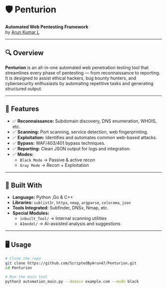 # 🛡️ Penturion

**Automated Web Pentesting Framework**  
by [Arun Kumar L](https://github.com/ScriptedByArun47)

---

## 🔍 Overview

**Penturion** is an all-in-one automated web penetration testing tool that streamlines every phase of pentesting — from reconnaissance to reporting. It is designed to assist ethical hackers, bug bounty hunters, and cybersecurity enthusiasts by automating repetitive tasks and generating structured output.

---

## 🚀 Features

- ✅ **Reconnaissance:** Subdomain discovery, DNS enumeration, WHOIS, etc.
- ✅ **Scanning:** Port scanning, service detection, web fingerprinting.
- ✅ **Exploitation:** Identifies and automates common web-based attacks.
- ✅ **Bypass:** WAF/403/401 bypass techniques.
- ✅ **Reporting:** Clean JSON output for logs and integration.
- ✅ **Modes:**  
  - `Black Mode` → Passive & active recon  
  - `Gray Mode` → Recon + Exploitation  

---

## 🧰 Built With

- **Language:** Python ,Go & C++
- **Libraries:** `sublist3r`, `httpx`, `nmap`, `argparse`, `colorama`, `json`
- **Tools Integrated:** Subfinder, DNSx, Nmap, etc.
- **Special Modules:**  
  - `inbuilt_Tool/` → Internal scanning utilities  
  - `AImodel/` → AI-assisted analysis and suggestions

---

## 🖥️ Usage

```bash
# Clone the repo
git clone https://github.com/ScriptedByArun47/Penturion.git
cd Penturion

# Run the main tool
python3 automation_main.py --domain example.com --mode black
